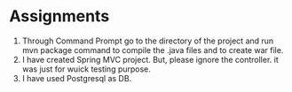# Assignments

1. Through Command Prompt go to the directory of the project and run mvn package command to compile the .java files and to create war file.
2. I have created Spring MVC project. But, please ignore the controller.  it was just for wuick testing purpose.
3. I have used Postgresql as DB.
